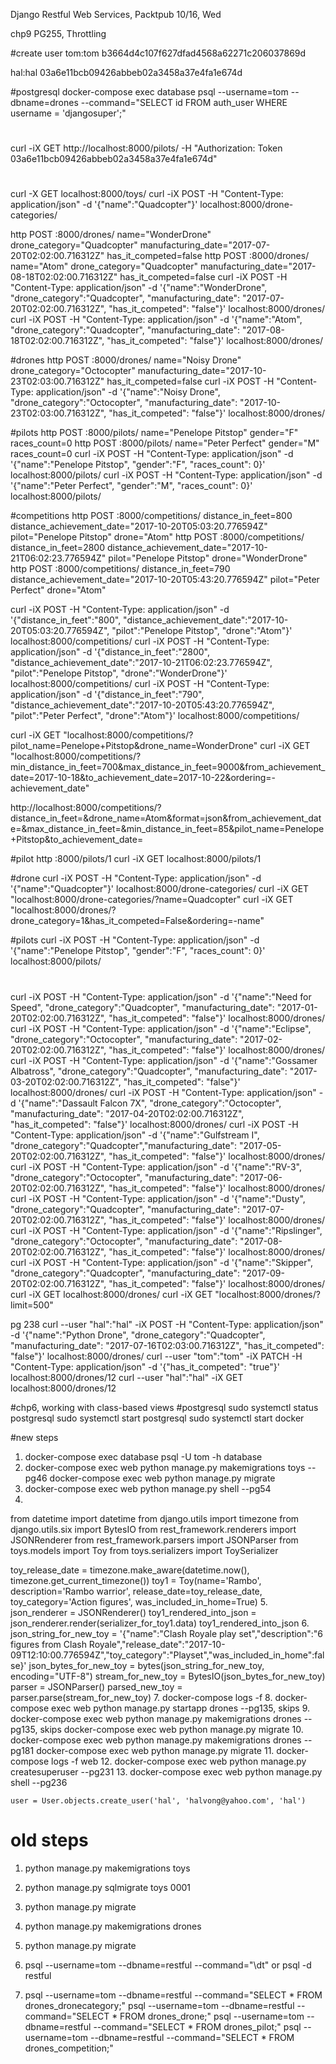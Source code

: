Django Restful Web Services, Packtpub
10/16, Wed

chp9
PG255, Throttling

#create user
tom:tom
b3664d4c107f627dfad4568a62271c206037869d

hal:hal
03a6e11bcb09426abbeb02a3458a37e4fa1e674d

#postgresql
docker-compose exec database psql --username=tom --dbname=drones --command="SELECT id FROM auth_user WHERE username = 'djangosuper';"

#
curl -iX GET http://localhost:8000/pilots/ -H "Authorization: Token 03a6e11bcb09426abbeb02a3458a37e4fa1e674d"


#
curl -X GET localhost:8000/toys/
curl -iX POST -H "Content-Type: application/json" -d '{"name":"Quadcopter"}' localhost:8000/drone-categories/

http POST :8000/drones/ name="WonderDrone" drone_category="Quadcopter" manufacturing_date="2017-07-20T02:02:00.716312Z" has_it_competed=false
http POST :8000/drones/ name="Atom" drone_category="Quadcopter" manufacturing_date="2017-08-18T02:02:00.716312Z" has_it_competed=false
curl -iX POST -H "Content-Type: application/json" -d '{"name":"WonderDrone", "drone_category":"Quadcopter", "manufacturing_date": "2017-07-20T02:02:00.716312Z", "has_it_competed": "false"}' localhost:8000/drones/
curl -iX POST -H "Content-Type: application/json" -d '{"name":"Atom", "drone_category":"Quadcopter", "manufacturing_date": "2017-08-18T02:02:00.716312Z", "has_it_competed": "false"}' localhost:8000/drones/

#drones
http POST :8000/drones/ name="Noisy Drone" drone_category="Octocopter" manufacturing_date="2017-10-23T02:03:00.716312Z" has_it_competed=false
curl -iX POST -H "Content-Type: application/json" -d '{"name":"Noisy Drone", "drone_category":"Octocopter", "manufacturing_date": "2017-10-23T02:03:00.716312Z", "has_it_competed": "false"}' localhost:8000/drones/

#pilots
http POST :8000/pilots/ name="Penelope Pitstop" gender="F" races_count=0
http POST :8000/pilots/ name="Peter Perfect" gender="M" races_count=0
curl -iX POST -H "Content-Type: application/json" -d '{"name":"Penelope Pitstop", "gender":"F", "races_count": 0}' localhost:8000/pilots/
curl -iX POST -H "Content-Type: application/json" -d '{"name":"Peter Perfect", "gender":"M", "races_count": 0}' localhost:8000/pilots/

#competitions
http POST :8000/competitions/ distance_in_feet=800 distance_achievement_date="2017-10-20T05:03:20.776594Z" pilot="Penelope Pitstop" drone="Atom"
http POST :8000/competitions/ distance_in_feet=2800 distance_achievement_date="2017-10-21T06:02:23.776594Z" pilot="Penelope Pitstop" drone="WonderDrone"
http POST :8000/competitions/ distance_in_feet=790 distance_achievement_date="2017-10-20T05:43:20.776594Z" pilot="Peter Perfect" drone="Atom"

curl -iX POST -H "Content-Type: application/json" -d '{"distance_in_feet":"800", "distance_achievement_date":"2017-10-20T05:03:20.776594Z", "pilot":"Penelope Pitstop", "drone":"Atom"}' localhost:8000/competitions/
curl -iX POST -H "Content-Type: application/json" -d '{"distance_in_feet":"2800", "distance_achievement_date":"2017-10-21T06:02:23.776594Z", "pilot":"Penelope Pitstop", "drone":"WonderDrone"}' localhost:8000/competitions/
curl -iX POST -H "Content-Type: application/json" -d '{"distance_in_feet":"790", "distance_achievement_date":"2017-10-20T05:43:20.776594Z", "pilot":"Peter Perfect", "drone":"Atom"}' localhost:8000/competitions/

curl -iX GET "localhost:8000/competitions/?pilot_name=Penelope+Pitstop&drone_name=WonderDrone"
curl -iX GET "localhost:8000/competitions/?min_distance_in_feet=700&max_distance_in_feet=9000&from_achievement_date=2017-10-18&to_achievement_date=2017-10-22&ordering=-achievement_date"

http://localhost:8000/competitions/?distance_in_feet=&drone_name=Atom&format=json&from_achievement_date=&max_distance_in_feet=&min_distance_in_feet=85&pilot_name=Penelope+Pitstop&to_achievement_date=

#pilot
http :8000/pilots/1
curl -iX GET localhost:8000/pilots/1

#drone
curl -iX POST -H "Content-Type: application/json" -d '{"name":"Quadcopter"}' localhost:8000/drone-categories/
curl -iX GET "localhost:8000/drone-categories/?name=Quadcopter"
curl -iX GET "localhost:8000/drones/?drone_category=1&has_it_competed=False&ordering=-name"

#pilots
curl -iX POST -H "Content-Type: application/json" -d '{"name":"Penelope Pitstop", "gender":"F", "races_count": 0}' localhost:8000/pilots/

#
curl -iX POST -H "Content-Type: application/json" -d '{"name":"Need for Speed", "drone_category":"Quadcopter", "manufacturing_date": "2017-01-20T02:02:00.716312Z", "has_it_competed": "false"}' localhost:8000/drones/
curl -iX POST -H "Content-Type: application/json" -d '{"name":"Eclipse", "drone_category":"Octocopter", "manufacturing_date": "2017-02-20T02:02:00.716312Z", "has_it_competed": "false"}' localhost:8000/drones/
curl -iX POST -H "Content-Type: application/json" -d '{"name":"Gossamer Albatross", "drone_category":"Quadcopter", "manufacturing_date": "2017-03-20T02:02:00.716312Z", "has_it_competed": "false"}' localhost:8000/drones/
curl -iX POST -H "Content-Type: application/json" -d '{"name":"Dassault Falcon 7X", "drone_category":"Octocopter", "manufacturing_date": "2017-04-20T02:02:00.716312Z", "has_it_competed": "false"}' localhost:8000/drones/
curl -iX POST -H "Content-Type: application/json" -d '{"name":"Gulfstream I", "drone_category":"Quadcopter","manufacturing_date": "2017-05-20T02:02:00.716312Z", "has_it_competed": "false"}' localhost:8000/drones/
curl -iX POST -H "Content-Type: application/json" -d '{"name":"RV-3", "drone_category":"Octocopter", "manufacturing_date": "2017-06-20T02:02:00.716312Z", "has_it_competed": "false"}' localhost:8000/drones/
curl -iX POST -H "Content-Type: application/json" -d '{"name":"Dusty", "drone_category":"Quadcopter", "manufacturing_date": "2017-07-20T02:02:00.716312Z", "has_it_competed": "false"}' localhost:8000/drones/
curl -iX POST -H "Content-Type: application/json" -d '{"name":"Ripslinger", "drone_category":"Octocopter", "manufacturing_date": "2017-08-20T02:02:00.716312Z", "has_it_competed": "false"}' localhost:8000/drones/
curl -iX POST -H "Content-Type: application/json" -d '{"name":"Skipper", "drone_category":"Quadcopter", "manufacturing_date": "2017-09-20T02:02:00.716312Z", "has_it_competed": "false"}' localhost:8000/drones/
curl -iX GET localhost:8000/drones/
curl -iX GET "localhost:8000/drones/?limit=500"

pg 238
curl --user "hal":"hal" -iX POST -H "Content-Type: application/json" -d '{"name":"Python Drone", "drone_category":"Quadcopter", "manufacturing_date": "2017-07-16T02:03:00.716312Z", "has_it_competed": "false"}' localhost:8000/drones/
curl --user "tom":"tom" -iX PATCH -H "Content-Type: application/json" -d '{"has_it_competed": "true"}' localhost:8000/drones/12
curl --user "hal":"hal" -iX GET localhost:8000/drones/12

#chp6, working with class-based views
#postgresql
sudo systemctl status postgresql
sudo systemctl start postgresql
sudo systemctl start docker

#new steps
1. docker-compose exec database psql -U tom -h database
2. docker-compose exec web python manage.py makemigrations toys  --pg46 
   docker-compose exec web python manage.py migrate 
3. docker-compose exec web python manage.py shell                --pg54 
4. 
from datetime import datetime
from django.utils import timezone
from django.utils.six import BytesIO
from rest_framework.renderers import JSONRenderer
from rest_framework.parsers import JSONParser
from toys.models import Toy
from toys.serializers import ToySerializer

toy_release_date = timezone.make_aware(datetime.now(), timezone.get_current_timezone())
toy1 = Toy(name='Rambo', description='Rambo warrior', release_date=toy_release_date, toy_category='Action figures', was_included_in_home=True)
5.   
json_renderer = JSONRenderer()
toy1_rendered_into_json = json_renderer.render(serializer_for_toy1.data)
toy1_rendered_into_json
6.
json_string_for_new_toy = '{"name":"Clash Royale play set","description":"6 figures from Clash Royale","release_date":"2017-10-09T12:10:00.776594Z","toy_category":"Playset","was_included_in_home":false}'
json_bytes_for_new_toy = bytes(json_string_for_new_toy, encoding="UTF-8")
stream_for_new_toy = BytesIO(json_bytes_for_new_toy)
parser = JSONParser()
parsed_new_toy = parser.parse(stream_for_new_toy)
7. docker-compose logs -f
8. docker-compose exec web python manage.py startapp drones     --pg135, skips
9. docker-compose exec web python manage.py makemigrations drones     --pg135, skips
    docker-compose exec web python manage.py migrate 
10. docker-compose exec web python manage.py makemigrations drones  --pg181 
    docker-compose exec web python manage.py migrate 
11. docker-compose logs -f web 
12. docker-compose exec web python manage.py createsuperuser  --pg231 
13. docker-compose exec web python manage.py shell            --pg236 

    user = User.objects.create_user('hal', 'halvong@yahoo.com', 'hal')

   
# old steps
1. python manage.py makemigrations toys
2. python manage.py sqlmigrate toys 0001
3. python manage.py migrate 

1. python manage.py makemigrations drones
2. python manage.py migrate 
3. psql --username=tom --dbname=restful --command="\dt"
   or psql -d restful
4. psql --username=tom --dbname=restful --command="SELECT * FROM drones_dronecategory;"
   psql --username=tom --dbname=restful --command="SELECT * FROM drones_drone;"
   psql --username=tom --dbname=restful --command="SELECT * FROM drones_pilot;"
   psql --username=tom --dbname=restful --command="SELECT * FROM drones_competition;"
